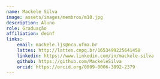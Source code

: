 ```yaml
---
name: Mackele Silva
image: assets/images/membros/m18.jpg
description: Aluno
role: Graduação
affiliation: deinf
links:
	email: mackele.ljs@nca.ufma.br
	lattes: http://lattes.cnpq.br/1653499225641458
	linkedin: https://www.linkedin.com/in/mackele-silva
	github: https://github.com/MackeleSilva
	orcid: https://orcid.org/0009-0006-3892-2379
---
```


